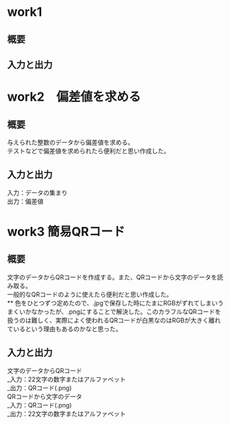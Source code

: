 # work1
## 概要
## 入力と出力

# work2　偏差値を求める
## 概要
与えられた整数のデータから偏差値を求める。  
テストなどで偏差値を求められたら便利だと思い作成した。
## 入力と出力
入力：データの集まり  
出力：偏差値


# work3 簡易QRコード
## 概要
文字のデータからQRコードを作成する。また、QRコードから文字のデータを読み取る。  
一般的なQRコードのように使えたら便利だと思い作成した。  
** 色をひとつずつ定めたので、.jpgで保存した時にたまにRGBがずれてしまいうまくいかなかったが、.pngにすることで解決した。このカラフルなQRコードを扱うのは難しく、実際によく使われるQRコードが白黒なのはRGBが大きく離れているという理由もあるのかなと思った。
## 入力と出力
文字のデータからQRコード  
_入力：22文字の数字またはアルファベット  
_出力：QRコード(.png)  
QRコードから文字のデータ  
_入力：QRコード(.png)  
_出力：22文字の数字またはアルファベット  
